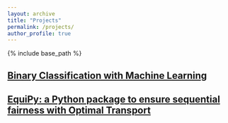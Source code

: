 ```yaml
---
layout: archive
title: "Projects"
permalink: /projects/
author_profile: true
---
```


{% include base_path %}

<!-- Manually list your projects -->
<div class="archive__item">
  <h2 class="archive__item-title" itemprop="headline">
    <a href="https://github.com/fer-agathe/ML-Project-Classification.git" target="_blank">Binary Classification with Machine Learning</a>
  </h2>

<div class="archive__item">
  <h2 class="archive__item-title" itemprop="headline">
    <a href="https://github.com/equilibration/equipy.git" target="_blank">EquiPy: a Python package to ensure sequential fairness with Optimal Transport</a>
  </h2>